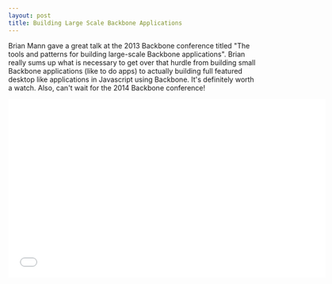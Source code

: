 ```yaml
---
layout: post
title: Building Large Scale Backbone Applications
---
```


Brian Mann gave a great talk at the 2013 Backbone conference titled "The tools and patterns for building large-scale Backbone applications". Brian really sums up what is necessary to get over that hurdle from building small Backbone applications (like to do apps) to actually building full featured desktop like applications in Javascript using Backbone. It's definitely worth a watch. Also, can't wait for the 2014 Backbone conference!

<iframe width="640" height="360" src="//www.youtube.com/embed/qWr7x9wk6_c" frameborder="0" allowfullscreen></iframe>

